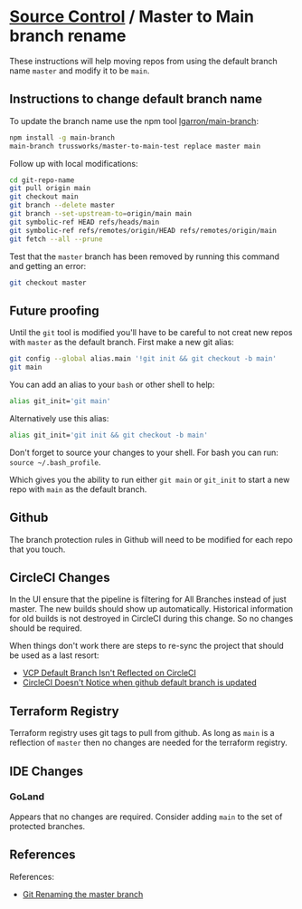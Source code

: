 # [Source Control](./README.md) / Master to Main branch rename

These instructions will help moving repos from using the default branch name `master` and modify it to be
`main`.

## Instructions to change default branch name

To update the branch name use the npm tool [lgarron/main-branch](https://github.com/lgarron/main-branch):

```sh
npm install -g main-branch
main-branch trussworks/master-to-main-test replace master main
```

Follow up with local modifications:

```sh
cd git-repo-name
git pull origin main
git checkout main
git branch --delete master
git branch --set-upstream-to=origin/main main
git symbolic-ref HEAD refs/heads/main
git symbolic-ref refs/remotes/origin/HEAD refs/remotes/origin/main
git fetch --all --prune
```

Test that the `master` branch has been removed by running this command and getting an error:

```sh
git checkout master
```

## Future proofing

Until the `git` tool is modified you'll have to be careful to not creat new repos with `master` as the default
branch. First make a new git alias:

```sh
git config --global alias.main '!git init && git checkout -b main'
git main
```

You can add an alias to your `bash` or other shell to help:

```sh
alias git_init='git main'
```

Alternatively use this alias:

```sh
alias git_init='git init && git checkout -b main'
```

Don't forget to source your changes to your shell. For bash you can run: `source ~/.bash_profile`.

Which gives you the ability to run either `git main` or `git_init` to start a new repo with `main` as the default
branch.

## Github

The branch protection rules in Github will need to be modified for each repo that you touch.

## CircleCI Changes

In the UI ensure that the pipeline is filtering for All Branches instead of just master. The new builds should show up
automatically. Historical information for old builds is not destroyed in CircleCI during this change. So no changes
should be required.

When things don't work there are steps to re-sync the project that should be used as a last resort:

- [VCP Default Branch Isn't Reflected on CircleCI](https://support.circleci.com/hc/en-us/articles/360040969693-VCS-Default-Branch-Isn-t-Reflected-on-CircleCI)
- [CircleCI Doesn't Notice when github default branch is updated](https://discuss.circleci.com/t/circleci-doesnt-notice-when-github-default-branch-is-updated/10469/6)

## Terraform Registry

Terraform registry uses git tags to pull from github. As long as `main` is a reflection of `master` then no
changes are needed for the terraform registry.

## IDE Changes

### GoLand

Appears that no changes are required. Consider adding `main` to the set of protected branches.

## References

References:

- [Git Renaming the master branch](https://dev.to/rhymu8354/git-renaming-the-master-branch-137b)
